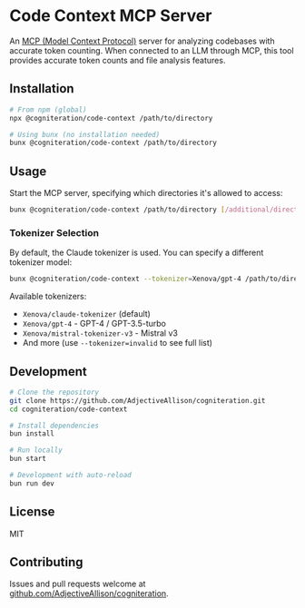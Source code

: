 # Code Context MCP Server

An [MCP (Model Context Protocol)](https://modelcontextprotocol.io/) server for analyzing codebases with accurate token counting. When connected to an LLM through MCP, this tool provides accurate token counts and file analysis features.

## Installation

```bash
# From npm (global)
npx @cogniteration/code-context /path/to/directory

# Using bunx (no installation needed)
bunx @cogniteration/code-context /path/to/directory
```

## Usage

Start the MCP server, specifying which directories it's allowed to access:

```bash
bunx @cogniteration/code-context /path/to/directory [/additional/directories...]
```

### Tokenizer Selection

By default, the Claude tokenizer is used. You can specify a different tokenizer model:

```bash
bunx @cogniteration/code-context --tokenizer=Xenova/gpt-4 /path/to/directory
```

Available tokenizers:
- `Xenova/claude-tokenizer` (default)
- `Xenova/gpt-4` - GPT-4 / GPT-3.5-turbo
- `Xenova/mistral-tokenizer-v3` - Mistral v3
- And more (use `--tokenizer=invalid` to see full list)

## Development

```bash
# Clone the repository
git clone https://github.com/AdjectiveAllison/cogniteration.git
cd cogniteration/code-context

# Install dependencies
bun install

# Run locally
bun start

# Development with auto-reload
bun run dev
```

## License

MIT

## Contributing

Issues and pull requests welcome at [github.com/AdjectiveAllison/cogniteration](https://github.com/AdjectiveAllison/cogniteration).

